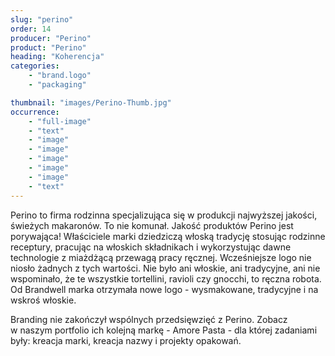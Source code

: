 ```yaml
---
slug: "perino"
order: 14
producer: "Perino"
product: "Perino"
heading: "Koherencja"
categories:
    - "brand.logo"
    - "packaging"

thumbnail: "images/Perino-Thumb.jpg"
occurrence:
    - "full-image"
    - "text"
    - "image"
    - "image"
    - "image"
    - "image"
    - "image"
    - "text"
---
```

Perino to firma rodzinna specjalizująca się w produkcji najwyższej jakości, świeżych makaronów. To nie komunał. Jakość produktów Perino jest porywająca! Właściciele marki dziedziczą włoską tradycję stosując rodzinne receptury, pracując na włoskich składnikach i wykorzystując dawne technologie z miażdżącą przewagą pracy ręcznej. Wcześniejsze logo nie niosło żadnych z tych wartości. Nie było ani włoskie, ani tradycyjne, ani nie wspominało, że te wszystkie tortellini, ravioli czy gnocchi, to ręczna robota. Od Brandwell marka otrzymała nowe logo - wysmakowane, tradycyjne i na wskroś włoskie. 

Branding nie zakończył wspólnych przedsięwzięć z Perino. Zobacz w naszym portfolio ich kolejną markę - Amore Pasta - dla której zadaniami były: kreacja marki, kreacja nazwy i projekty opakowań.
